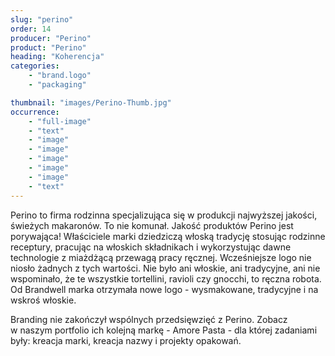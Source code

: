 ```yaml
---
slug: "perino"
order: 14
producer: "Perino"
product: "Perino"
heading: "Koherencja"
categories:
    - "brand.logo"
    - "packaging"

thumbnail: "images/Perino-Thumb.jpg"
occurrence:
    - "full-image"
    - "text"
    - "image"
    - "image"
    - "image"
    - "image"
    - "image"
    - "text"
---
```

Perino to firma rodzinna specjalizująca się w produkcji najwyższej jakości, świeżych makaronów. To nie komunał. Jakość produktów Perino jest porywająca! Właściciele marki dziedziczą włoską tradycję stosując rodzinne receptury, pracując na włoskich składnikach i wykorzystując dawne technologie z miażdżącą przewagą pracy ręcznej. Wcześniejsze logo nie niosło żadnych z tych wartości. Nie było ani włoskie, ani tradycyjne, ani nie wspominało, że te wszystkie tortellini, ravioli czy gnocchi, to ręczna robota. Od Brandwell marka otrzymała nowe logo - wysmakowane, tradycyjne i na wskroś włoskie. 

Branding nie zakończył wspólnych przedsięwzięć z Perino. Zobacz w naszym portfolio ich kolejną markę - Amore Pasta - dla której zadaniami były: kreacja marki, kreacja nazwy i projekty opakowań.
